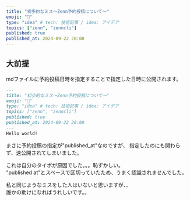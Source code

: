 ```yaml
---
title: "初歩的なミス～Zenn予約投稿について～"
emoji: "📱"
type: "idea" # tech: 技術記事 / idea: アイデア
topics: ["zenn", "zenncli"]
published: true
published_at: 2024-09-22 20:00
---
```

## 大前提
mdファイルに予約投稿日時を指定することで指定した日時に公開されます。

```md:zenn-article.md
---
title: "初歩的なミス～Zenn予約投稿について～"
emoji: "📱"
type: "idea" # tech: 技術記事 / idea: アイデア
topics: ["zenn", "zenncli"]
published: true
published_at: 2024-09-22 20:00
---
Hello world!
```

まさに予約投稿の指定が"published_at"なのですが、
指定したのにも関わらず、速公開されてしまいました。

これは自分のタイポが原因でした。。。恥ずかしい。  
"published at"とスペースで区切っていたため、うまく認識されませんでした。

私と同じようなミスをした人はいないと思いますが、、  
誰かの助けになればうれしいです。。
